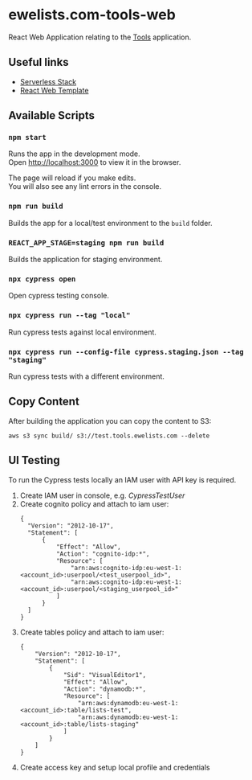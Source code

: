 # ewelists.com-tools-web

React Web Application relating to the [Tools](https://github.com/Alex-Burgess/ewelists.com-tools) application.

## Useful links
- [Serverless Stack](https://serverless-stack.com)
- [React Web Template](https://www.creative-tim.com/product/material-dashboard-react)

## Available Scripts

### `npm start`
Runs the app in the development mode.<br>
Open [http://localhost:3000](http://localhost:3000) to view it in the browser.

The page will reload if you make edits.<br>
You will also see any lint errors in the console.

### `npm run build`
Builds the app for a local/test environment to the `build` folder.

### `REACT_APP_STAGE=staging npm run build`
Builds the application for staging environment.

### `npx cypress open`
Open cypress testing console.

### `npx cypress run --tag "local"`
Run cypress tests against local environment.

### `npx cypress run --config-file cypress.staging.json --tag "staging"`
Run cypress tests with a different environment.

## Copy Content
After building the application you can copy the content to S3:
```
aws s3 sync build/ s3://test.tools.ewelists.com --delete
```

## UI Testing
To run the Cypress tests locally an IAM user with API key is required.

1. Create IAM user in console, e.g. *CypressTestUser*
1. Create cognito policy and attach to iam user:
    ```
    {
      "Version": "2012-10-17",
      "Statement": [
          {
              "Effect": "Allow",
              "Action": "cognito-idp:*",
              "Resource": [
                  "arn:aws:cognito-idp:eu-west-1:<account_id>:userpool/<test_userpool_id>",
                  "arn:aws:cognito-idp:eu-west-1:<account_id>:userpool/<staging_userpool_id>"
              ]
          }
      ]
    }
    ```
1. Create tables policy and attach to iam user:
    ```
    {
        "Version": "2012-10-17",
        "Statement": [
            {
                "Sid": "VisualEditor1",
                "Effect": "Allow",
                "Action": "dynamodb:*",
                "Resource": [
                    "arn:aws:dynamodb:eu-west-1:<account_id>:table/lists-test",
                    "arn:aws:dynamodb:eu-west-1:<account_id>:table/lists-staging"
                ]
            }
        ]
    }
    ```
1. Create access key and setup local profile and credentials
